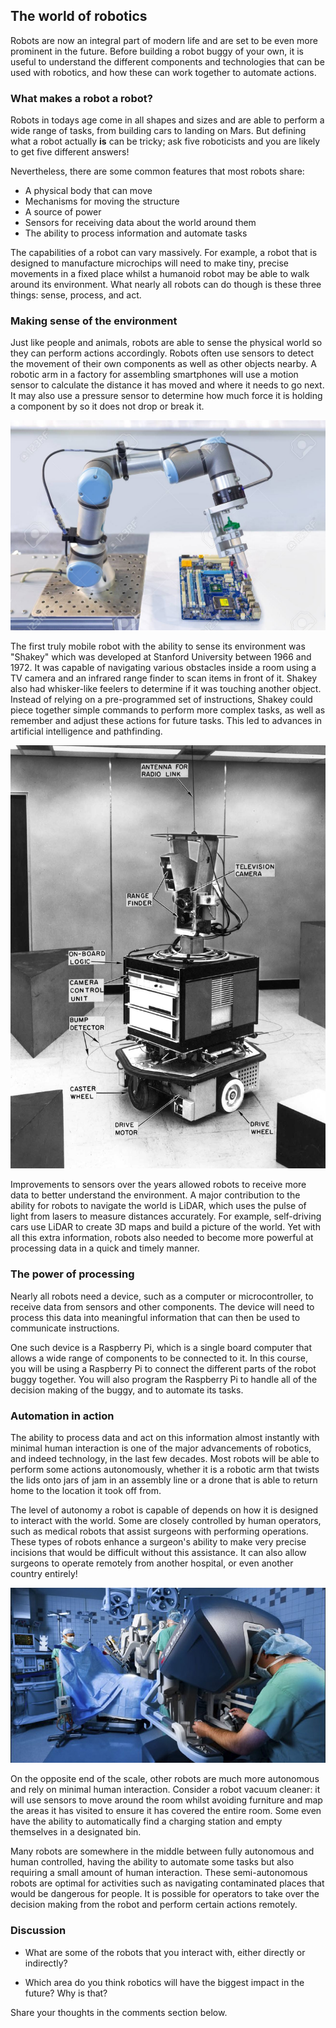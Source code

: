 [comment]: # (
Is this step open? Y/N
If so, short description of this step:
Related links:
Related files:
)

## The world of robotics

Robots are now an integral part of modern life and are set to be even more prominent in the future. Before building a robot buggy of your own, it is useful to understand the different components and technologies that can be used with robotics, and how these can work together to automate actions.

### What makes a robot a robot?

Robots in todays age come in all shapes and sizes and are able to perform a wide range of tasks, from building cars to landing on Mars. But defining what a robot actually **is** can be tricky; ask five roboticists and you are likely to get five different answers!

Nevertheless, there are some common features that most robots share:

+ A physical body that can move
+ Mechanisms for moving the structure
+ A source of power
+ Sensors for receiving data about the world around them
+ The ability to process information and automate tasks

The capabilities of a robot can vary massively. For example, a robot that is designed to manufacture microchips will need to make tiny, precise movements in a fixed place whilst a humanoid robot may be able to walk around its environment. What nearly all robots can do though is these three things: sense, process, and act.

### Making sense of the environment

Just like people and animals, robots are able to sense the physical world so they can perform actions accordingly. Robots often use sensors to detect the movement of their own components as well as other objects nearby. A robotic arm in a factory for assembling smartphones will use a motion sensor to calculate the distance it has moved and where it needs to go next. It may also use a pressure sensor to determine how much force it is holding a component by so it does not drop or break it.

![A robotic arm installing a computer chip or fitting together an electronic device such as a smartphone.](images/1_4-robotic-arm-installing-computer-chip.jpg)

The first truly mobile robot with the ability to sense its environment was "Shakey" which was developed at Stanford University between 1966 and 1972. It was capable of navigating various obstacles inside a room using a TV camera and an infrared range finder to scan items in front of it. Shakey also had whisker-like feelers to determine if it was touching another object. Instead of relying on a pre-programmed set of instructions, Shakey could piece together simple commands to perform more complex tasks, as well as remember and adjust these actions for future tasks. This led to advances in artificial intelligence and pathfinding.

![Shakey was the first truly mobile robot developed at Stanford University. It could map a picture of a room using it sensors and move around objects autonomously.](images/1_4-Shakey.jpg)

Improvements to sensors over the years allowed robots to receive more data to better understand the environment. A major contribution to the ability for robots to navigate the world is LiDAR, which uses the pulse of light from lasers to measure distances accurately. For example, self-driving cars use LiDAR to create 3D maps and build a picture of the world. Yet with all this extra information, robots also needed to become more powerful at processing data in a quick and timely manner.

### The power of processing

Nearly all robots need a device, such as a computer or microcontroller, to receive data from sensors and other components. The device will need to process this data into meaningful information that can then be used to communicate instructions.

One such device is a Raspberry Pi, which is a single board computer that allows a wide range of components to be connected to it. In this course, you will be using a Raspberry Pi to connect the different parts of the robot buggy together. You will also program the Raspberry Pi to handle all of the decision making of the buggy, and to automate its tasks.

### Automation in action

The ability to process data and act on this information almost instantly with minimal human interaction is one of the major advancements of robotics, and indeed technology, in the last few decades. Most robots will be able to perform some actions autonomously, whether it is a robotic arm that twists the lids onto jars of jam in an assembly line or a drone that is able to return home to the location it took off from.  

The level of autonomy a robot is capable of depends on how it is designed to interact with the world. Some are closely controlled by human operators, such as medical robots that assist surgeons with performing operations. These types of robots enhance a surgeon's ability to make very precise incisions that would be difficult without this assistance. It can also allow surgeons to operate remotely from another hospital, or even another country entirely!

![A surgeon using a robotic assistant to perform surgery on a patient.](images/1_4-robotic-surgery.jpg)

On the opposite end of the scale, other robots are much more autonomous and rely on minimal human interaction. Consider a robot vacuum cleaner: it will use sensors to move around the room whilst avoiding furniture and map the areas it has visited to ensure it has covered the entire room. Some even have the ability to automatically find a charging station and empty themselves in a designated bin.

Many robots are somewhere in the middle between fully autonomous and human controlled, having the ability to automate some tasks but also requiring a small amount of human interaction. These semi-autonomous robots are optimal for activities such as navigating contaminated places that would be dangerous for people. It is possible for operators to take over the decision making from the robot and perform certain actions remotely.

### Discussion

+ What are some of the robots that you interact with, either directly or indirectly?

+ Which area do you think robotics will have the biggest impact in the future? Why is that?

Share your thoughts in the comments section below.
